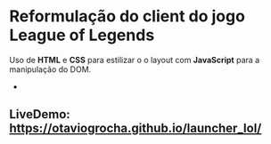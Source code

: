 # Reformulação do client do jogo League of Legends

Uso de **HTML** e **CSS** para estilizar o o layout com **JavaScript** para a manipulação do DOM.

- 

## LiveDemo: https://otaviogrocha.github.io/launcher_lol/
